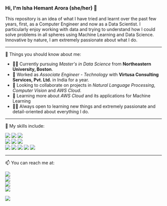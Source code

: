 ### Hi, I'm Isha Hemant Arora (she/her) 👋

This repository is an idea of what I have tried and learnt over the past few years, first, as a Computer Engineer and now as a Data Scientist. I particularly enjoy working with data and trying to understand how I could solve problems in all spheres using Machine Learning and Data Science. Innovative by nature, I am extremely passionate about what I do.

***

🚀 Things you should know about me:
* 👨‍💻 Currently pursuing *Master's in Data Science* from **Northeastern University, Boston**.
* 🔭 Worked as *Associate Engineer - Technology* with **Virtusa Consulting Services, Pvt. Ltd.** in India for a year.
* 👯 Looking to collaborate on projects in *Natural Language Processing*, *Computer Vision* and *AWS Cloud*.
* 🌱 Learning more about *AWS Cloud* and its applications for Machine Learning
* 👨‍🎓 Always open to learning new things and extremely passionate and detail-oriented about everything I do.

***

💬 My skills include:

<!--
<p>
  <a href="https://skillicons.dev">
    <img src="https://skillicons.dev/icons?i=py,r,java&theme=light" /><br/>
    <img src="https://skillicons.dev/icons?i=mysql,postgres,tensorflow,pytorch&theme=light" /><br/>
    <img src="https://skillicons.dev/icons?i=eclipse,vscode&theme=light" />
  </a>
</p>
-->
<p>
  <img src="https://img.shields.io/badge/Python-3776AB?style=for-the-badge&logo=python&logoColor=white" />  
  <img src="https://img.shields.io/badge/R-276DC3?style=for-the-badge&logo=r&logoColor=white"/>
  <img src="https://img.shields.io/badge/Java-ED8B00?style=for-the-badge&logo=java&logoColor=white"/><br/>
  <img src="https://img.shields.io/badge/MySQL-005C84?style=for-the-badge&logo=mysql&logoColor=white"/>
  <img src="https://img.shields.io/badge/Oracle-F80000?style=for-the-badge&logo=Oracle&logoColor=white"/>
  <img src="https://img.shields.io/badge/PostgreSQL-316192?style=for-the-badge&logo=postgresql&logoColor=white"/><br/>
  <img src="https://img.shields.io/badge/Pandas-2C2D72?style=for-the-badge&logo=pandas&logoColor=white"/>
  <img src="https://img.shields.io/badge/Numpy-777BB4?style=for-the-badge&logo=numpy&logoColor=white"/>
  <img src="https://img.shields.io/badge/scikit_learn-F7931E?style=for-the-badge&logo=scikit-learn&logoColor=white"/>
  <img src="https://img.shields.io/badge/TensorFlow-FF6F00?style=for-the-badge&logo=TensorFlow&logoColor=white"/>
  <img src="https://img.shields.io/badge/PyTorch-EE4C2C?style=for-the-badge&logo=PyTorch&logoColor=white"/>
</p>

***

📫 You can reach me at:

[<img src="https://img.shields.io/badge/LinkedIn-0077B5?style=for-the-badge&logo=linkedin&logoColor=white"/>](https://www.linkedin.com/in/isha-hemant-arora/)<br/>
[<img src="https://img.shields.io/badge/GitHub-100000?style=for-the-badge&logo=github&logoColor=white"/>](https://github.com/isha-04)<br/>
[<img src="https://img.shields.io/badge/Gmail-D14836?style=for-the-badge&logo=gmail&logoColor=white"/>](ishahemantarora@gmail.com)<br>
[<img src="https://img.shields.io/badge/Microsoft_Outlook-0078D4?style=for-the-badge&logo=microsoft-outlook&logoColor=white"/>](arora.isha@northeastern.edu)

<!--
<img width="282" src="https://denvercoder1-github-readme-stats.vercel.app/api/pin/?username=isha-04&repo=Facial-Emotion-Recognition&theme=react&bg_color=273849&title_color=F85D7F&icon_color=F8D866&hide_border=true&show_icons=false" alt="github-readme-streak-stats">

<img align="center" src="https://github-readme-stats.vercel.app/api?username=isha-04&show_icons=true&include_all_commits=true&theme=cobalt&hide_border=true" alt="My github stats" /> 
-->

<img align="center" src="https://github-readme-stats.vercel.app/api/top-langs/?username=isha-04&layout=compact&theme=cobalt&hide_border=true" />

<!--
**isha-04/isha-04** is a ✨ _special_ ✨ repository because its `README.md` (this file) appears on your GitHub profile.

Here are some ideas to get you started:

- 🔭 I’m currently working on ...
- 🌱 I’m currently learning ...
- 👯 I’m looking to collaborate on ...
- 🤔 I’m looking for help with ...
- 💬 Ask me about ...
- 📫 How to reach me: ...
- 😄 Pronouns: ...
- ⚡ Fun fact: ...
-->
